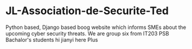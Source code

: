 # JL-Association-de-Securite-Ted
Python based, Django based boog website which informs SMEs about the upcoming cyber security threats.
We are group six from IT203 PSB Bachalor's students
hi jianyi here Plus
